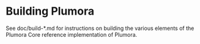 Building Plumora
================

See doc/build-*.md for instructions on building the various
elements of the Plumora Core reference implementation of Plumora.

